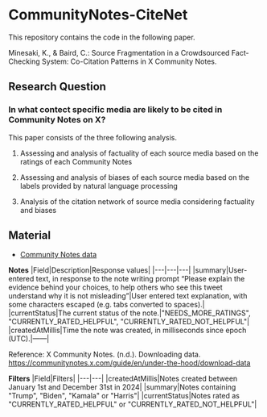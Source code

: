 # CommunityNotes-CiteNet
This repository contains the code in the following paper.

Minesaki, K., & Baird, C.: Source Fragmentation in a Crowdsourced Fact-Checking System: Co-Citation Patterns in X Community Notes.

## Research Question
### In what contect specific media are likely to be cited in Community Notes on X?
This paper consists of the three following analysis.

1.	Assessing and analysis of factuality of each source media based on the ratings of each Community Notes

2.	Assessing and analysis of biases of each source media based on the labels provided by natural language processing

3.	Analysis of the citation network of source media considering factuality and biases

## Material 
- [Community Notes data](https://communitynotes.x.com/guide/en/under-the-hood/download-data)

**Notes**
|Field|Description|Response values|
|---|---|---|
|summary|User-entered text, in response to the note writing prompt “Please explain the evidence behind your choices, to help others who see this tweet understand why it is not misleading”|User entered text explanation, with some characters escaped (e.g. tabs converted to spaces).|
|currentStatus|The current status of the note.|"NEEDS_MORE_RATINGS", "CURRENTLY_RATED_HELPFUL", "CURRENTLY_RATED_NOT_HELPFUL"|
|createdAtMillis|Time the note was created, in milliseconds since epoch (UTC).|——|

Reference: X Community Notes. (n.d.). Downloading data. https://communitynotes.x.com/guide/en/under-the-hood/download-data

**Filters**
|Field|Filters|
|---|---|
|createdAtMillis|Notes created between January 1st and December 31st in 2024|
|summary|Notes containing "Trump", "Biden", "Kamala" or "Harris"|
|currentStatus|Notes rated as "CURRENTLY_RATED_HELPFUL" or "CURRENTLY_RATED_NOT_HELPFUL"|


